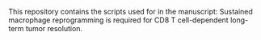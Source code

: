 This repository contains the scripts used for in the manuscript: Sustained macrophage reprogramming is required for CD8 T cell-dependent long-term tumor resolution.
